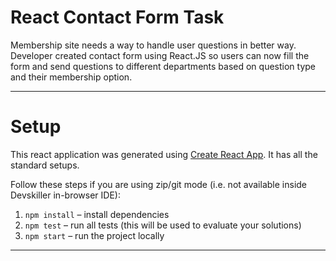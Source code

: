 # React Contact Form Task

Membership site needs a way to handle user questions in better way. Developer created contact form using React.JS so users can now fill the form and send questions to different departments based on question type and their membership option.

---

# Setup

This react application was generated using [Create React App](https://github.com/facebook/create-react-app). It has all the standard setups.

Follow these steps if you are using zip/git mode (i.e. not available inside Devskiller in-browser IDE):

1. `npm install` – install dependencies
2. `npm test` – run all tests (this will be used to evaluate your solutions)
3. `npm start` – run the project locally

---

